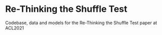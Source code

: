 # Re-Thinking the Shuffle Test
Codebase, data and models for the Re-Thinking the Shuffle Test paper at ACL2021
